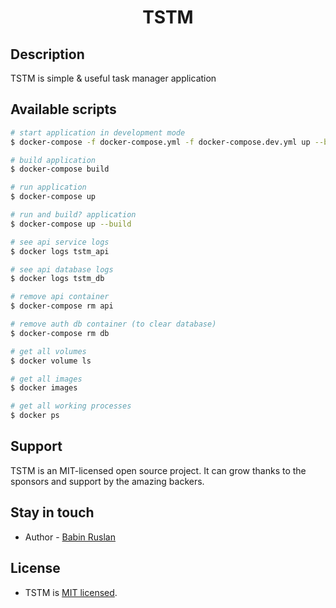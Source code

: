 <div align="center">
  <h1> TSTM </h1>
</div>


## Description

TSTM is simple & useful task manager application 

## Available scripts

```bash
# start application in development mode
$ docker-compose -f docker-compose.yml -f docker-compose.dev.yml up --build

# build application
$ docker-compose build

# run application
$ docker-compose up

# run and build? application
$ docker-compose up --build
```
  
```bash
# see api service logs
$ docker logs tstm_api

# see api database logs
$ docker logs tstm_db 
```
  
```bash
# remove api container
$ docker-compose rm api

# remove auth db container (to clear database)
$ docker-compose rm db
```

```bash
# get all volumes
$ docker volume ls 

# get all images
$ docker images

# get all working processes
$ docker ps
```


## Support

TSTM is an MIT-licensed open source project. It can grow thanks to the sponsors and support by the amazing backers.

## Stay in touch

- Author - [Babin Ruslan](https://ythosa.github.io)

## License

- TSTM is [MIT licensed](LICENSE).
